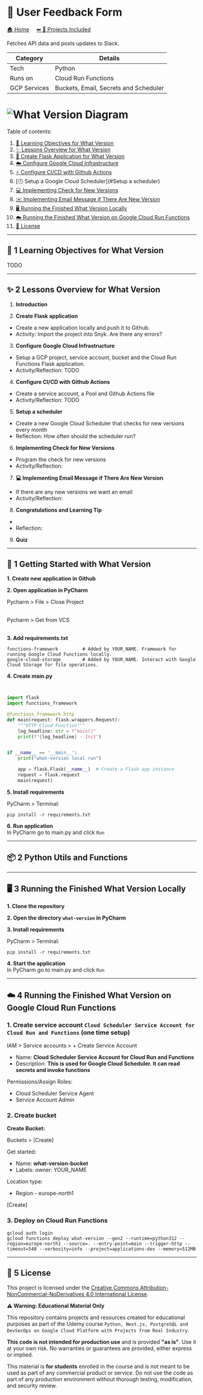 # 🔄 User Feedback Form 

[🏠 Home](../)
&nbsp; &nbsp;
[⬅ 🎯 Projects Included](../#-4-projects-included)

Fetches API data and posts updates to Slack.

| Category     | Details                               |          
|--------------|---------------------------------------|
| Tech         | Python                                |
| Runs on      | Cloud Run Functions                   |
| GCP Services | Buckets, Email, Secrets and Scheduler |


# ![What Version Diagram](_docs/what-version-diagram.drawio.png) 

Table of contents:
1. [📖 Learning Objectives for What Version](#-1-learning-objectives)
2. [✨ Lessons Overview for What Version](#-2-lessons-overview)
3. [🚀 Create Flask Application for What Version](#-1-getting-started-with-user-feedback-form)
4. [☁️ Configure Google Cloud Infrastructure](#%EF%B8%8F-4-running-user-feedback-form-on-google-cloud-run)
5. [⚡ Configure CI/CD with Github Actions](#%EF%B8%8F-4-running-user-feedback-form-on-google-cloud-run)
6. [🕒 Setup a Google Cloud Scheduler](#Setup a scheduler)
7. [💻 Implementing Check for New Versions](#%EF%B8%8F-7-implementing-email)
8. [✉️ Implementing Email Message if There Are New Version](#%EF%B8%8F-7-implementing-email)
9. [🖥️ Running the Finished What Version Locally](#%EF%B8%8F-3-running-the-finished-user-feedback-form-locally)
10. [☁️ Running the Finished What Version on Google Cloud Run Functions](#%EF%B8%8F-4-running-the-finished-user-feedback-form-on-google-cloud-run)
11. [📜 License](#-5-license)

---

## 📖 1 Learning Objectives for What Version

TODO

---

## ✨ 2 Lessons Overview for What Version

1. **Introduction**

2. **Create Flask application**<br>
- Create a new application locally and push it to Github.<br>
- Activity: Import the project into Snyk. Are there any errors?

3. **Configure Google Cloud Infrastructure** <br>
- Setup a GCP project, service account, bucket and the Cloud Run Functions Flask application.<br>
- Activity/Reflection: TODO

4. **Configure CI/CD with Github Actions**<br>
- Create a service account, a Pool and Github Actions file
- Activity/Reflection: TODO

5. **Setup a scheduler**<br>
- Create a new Google Cloud Scheduler that checks for new versions every month
- Reflection: How often should the scheduler run?

6. **Implementing Check for New Versions**<br>
- Program the check for new versions
- Activity/Reflection: 

7. **💻 Implementing Email Message if There Are New Version**<br>
- If there are any new versions we want an email
- Activity/Reflection: 

8. **Congratulations and Learning Tip**<br>
- 
-  Reflection:

9. **Quiz**


---

## 🚀 1 Getting Started with What Version

**1. Create new application in Github**

**2. Open application in PyCharm**

Pycharm > File > Close Project<br><br>

Pycharm > Get from VCS<br><br>


**3. Add requirements.txt**

```
functions-framework         # Added by YOUR_NAME. Framework for running Google Cloud Functions locally.
google-cloud-storage        # Added by YOUR_NAME. Interact with Google Cloud Storage for file operations.
```

**4. Create main.py**

```python


import flask
import functions_framework

@functions_framework.http
def main(request: flask.wrappers.Request):
    """HTTP Cloud Function"""
    log_headline: str = f"main()"
    print(f"{log_headline} · Init")


if __name__ == '__main__':
    print("what-version local run")

    app = flask.Flask(__name__)  # Create a Flask app instance
    request = flask.request
    main(request)
```

**5. Install requirements**

PyCharm > Terminal:

`pip install -r requirements.txt`

**6. Run application**<br>
In PyCharm go to main.py and click `Run`


---

## 📦 2 Python Utils and Functions



---

## 🖥️ 3 Running the Finished What Version Locally

**1. Clone the repository**

**2. Open the directory `what-version` in PyCharm**


**3. Install requirements**

PyCharm > Terminal:

`pip install -r requirements.txt`

**4. Start the application**<br>
In PyCharm go to main.py and click `Run`



---

## ☁️ 4 Running the Finished What Version on Google Cloud Run Functions

### 1. Create service account `Cloud Scheduler Service Account for Cloud Run and Functions` (one time setup)

IAM > Service accounts > + Create Service Account

* Name: **Cloud Scheduler Service Account for Cloud Run and Functions**
* Description: **This is used for Google Cloud Scheduler. It can read secrets and invoke functions**

Permissions/Assign Roles:
* Cloud Scheduler Service Agent
* Service Account Admin


### 2. Create bucket

**Create Bucket:**

Buckets > [Create]

Get started:
* Name: **what-version-bucket**
* Labels: owner: YOUR_NAME

Location type:
* Region - europe-north1

[Create]


### 3. Deploy on Cloud Run Functions

```commandline
gcloud auth login
gcloud functions deploy what-version --gen2 --runtime=python312 --region=europe-north1 --source=. --entry-point=main --trigger-http --timeout=540 --verbosity=info --project=applications-dev --memory=512MB
```



---

## 📜 5 License


This project is licensed under the
[Creative Commons Attribution-NonCommercial-NoDerivatives 4.0 International License](https://creativecommons.org/licenses/by-nc-nd/4.0/).

**⚠️ Warning: Educational Material Only**

This repository contains projects and resources created for educational purposes as part of the Udemy course 
`Python, Next.js, PostgreSQL and DevSecOps on Google Cloud Platform with Projects from Real Industry`.

**This code is not intended for production use** and is provided **"as is"**. 
Use it at your own risk. No warranties or guarantees are provided, either express or implied. 

This material is **for students** enrolled in the course and is not meant to be used as part of any commercial product or service. 
Do not use the code as part of any production environment without thorough testing, modification, and security review.


